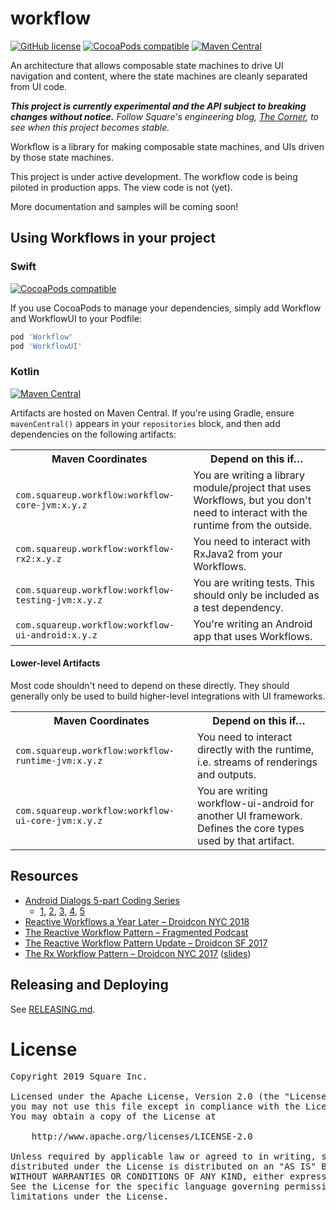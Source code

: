 # workflow

[![GitHub license](https://img.shields.io/badge/license-Apache%20License%202.0-blue.svg?style=flat)](https://www.apache.org/licenses/LICENSE-2.0)
[![CocoaPods compatible](https://img.shields.io/cocoapods/v/Workflow.svg)](https://cocoapods.org/pods/Workflow)
[![Maven Central](https://img.shields.io/maven-central/v/com.squareup.workflow/workflow-core.svg?label=Maven%20Central)](https://search.maven.org/search?q=g:%22com.squareup.workflow%22)

An architecture that allows composable state machines to drive UI navigation and content, where the state machines are cleanly separated from UI code.

_**This project is currently experimental and the API subject to breaking changes without notice.**
Follow Square's engineering blog, [The Corner](https://developer.squareup.com/blog/), to see when this project becomes stable._

Workflow is a library for making composable state machines, and UIs driven by those state machines.

This project is under active development. The workflow code is being piloted in production apps. The view code is not (yet).

More documentation and samples will be coming soon!

## Using Workflows in your project

### Swift

[![CocoaPods compatible](https://img.shields.io/cocoapods/v/Workflow.svg)](https://cocoapods.org/pods/Workflow)

If you use CocoaPods to manage your dependencies, simply add Workflow and WorkflowUI to your Podfile:

```ruby
pod 'Workflow'
pod 'WorkflowUI'
```

### Kotlin

[![Maven Central](https://img.shields.io/maven-central/v/com.squareup.workflow/workflow-core.svg?label=Maven%20Central)](https://search.maven.org/search?q=g:%22com.squareup.workflow%22)

Artifacts are hosted on Maven Central. If you're using Gradle, ensure `mavenCentral()` appears in your `repositories` block, and then add dependencies on the following artifacts:

<table>
  <tr>
    <th>Maven Coordinates</th>
    <th>Depend on this if…</th>
  </tr>
  <tr>
    <td nowrap><code>com.squareup.workflow:workflow-core-jvm:x.y.z</code></td>
    <td>You are writing a library module/project that uses Workflows, but you don't need to interact with the runtime from the outside.</td>
  </tr>
  <tr>
    <td nowrap><code>com.squareup.workflow:workflow-rx2:x.y.z</code></td>
    <td>You need to interact with RxJava2 from your Workflows.</td>
  </tr>
  <tr>
    <td nowrap><code>com.squareup.workflow:workflow-testing-jvm:x.y.z</code></td>
    <td>You are writing tests. This should only be included as a test dependency.</td>
  </tr>
  <tr>
    <td nowrap><code>com.squareup.workflow:workflow-ui-android:x.y.z</code></td>
    <td>You're writing an Android app that uses Workflows.</td>
  </tr>
</table>

#### Lower-level Artifacts

Most code shouldn't need to depend on these directly. They should generally only be used to build higher-level integrations with UI frameworks.

<table>
  <tr>
    <th>Maven Coordinates</th>
    <th>Depend on this if…</th>
  </tr>
  <tr>
    <td nowrap><code>com.squareup.workflow:workflow-runtime-jvm:x.y.z</code></td>
    <td>You need to interact directly with the runtime, i.e. streams of renderings and outputs.</td>
  </tr>
  <tr>
    <td nowrap><code>com.squareup.workflow:workflow-ui-core-jvm:x.y.z</code></td>
    <td>You are writing workflow-ui-android for another UI framework. Defines the core types used by that artifact.</td>
  </tr>
</table>

## Resources

 * [Android Dialogs 5-part Coding Series](https://twitter.com/chiuki/status/1100810374410956800)
   * [1](https://www.youtube.com/watch?v=JJ4-8AR5HhA), [2](https://www.youtube.com/watch?v=XB6frWBGvp0), [3](https://www.youtube.com/watch?v=NdFJMkT-t3c), [4](https://www.youtube.com/watch?v=aRxmyO6fwSs), [5](https://www.youtube.com/watch?v=aKaZa-1KN2M)
 * [Reactive Workflows a Year Later – Droidcon NYC 2018](https://www.youtube.com/watch?v=cw9ZF9-ilac)
 * [The Reactive Workflow Pattern – Fragmented Podcast](https://www.youtube.com/watch?v=mUBXgYnT7w0)
 * [The Reactive Workflow Pattern Update – Droidcon SF 2017](https://www.youtube.com/watch?v=mvBVkU2mCF4)
 * [The Rx Workflow Pattern – Droidcon NYC 2017](https://www.youtube.com/watch?v=KjoMnsc2lPo) ([slides](https://speakerdeck.com/rjrjr/reactive-workflows))

## Releasing and Deploying

See [RELEASING.md](RELEASING.md).

# License

<pre>
Copyright 2019 Square Inc.

Licensed under the Apache License, Version 2.0 (the "License");
you may not use this file except in compliance with the License.
You may obtain a copy of the License at

    http://www.apache.org/licenses/LICENSE-2.0

Unless required by applicable law or agreed to in writing, software
distributed under the License is distributed on an "AS IS" BASIS,
WITHOUT WARRANTIES OR CONDITIONS OF ANY KIND, either express or implied.
See the License for the specific language governing permissions and
limitations under the License.
</pre>
